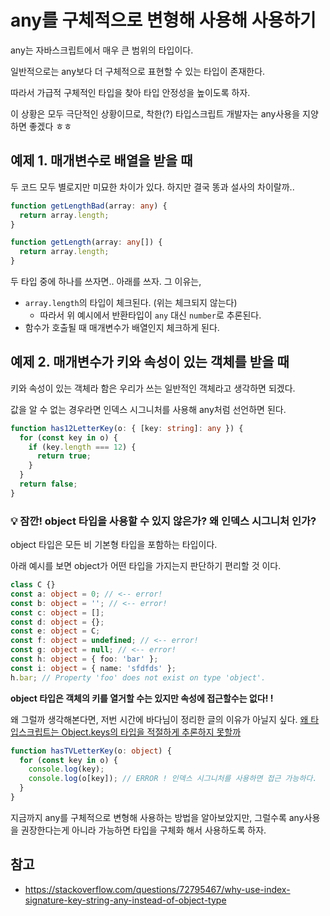 # any를 구체적으로 변형해 사용해 사용하기

any는 자바스크립트에서 매우 큰 범위의 타입이다.

일반적으로는 any보다 더 구체적으로 표현할 수 있는 타입이 존재한다.

따라서 가급적 구체적인 타입을 찾아 타입 안정성을 높이도록 하자.

이 상황은 모두 극단적인 상황이므로, 착한(?) 타입스크립트 개발자는 any사용을 지양하면 좋겠다 ㅎㅎ

## 예제 1. 매개변수로 배열을 받을 때

두 코드 모두 별로지만 미묘한 차이가 있다. 하지만 결국 똥과 설사의 차이랄까..

```ts
function getLengthBad(array: any) {
  return array.length;
}

function getLength(array: any[]) {
  return array.length;
}
```

두 타입 중에 하나를 쓰자면.. 아래를 쓰자. 그 이유는,

- `array.length`의 타입이 체크된다. (위는 체크되지 않는다)
  - 따라서 위 예시에서 반환타입이 `any` 대신 `number`로 추론된다.
- 함수가 호출될 때 매개변수가 배열인지 체크하게 된다.

## 예제 2. 매개변수가 키와 속성이 있는 객체를 받을 때

키와 속성이 있는 객체라 함은 우리가 쓰는 일반적인 객체라고 생각하면 되겠다.

값을 알 수 없는 경우라면 인덱스 시그니처를 사용해 any처럼 선언하면 된다.

```ts
function has12LetterKey(o: { [key: string]: any }) {
  for (const key in o) {
    if (key.length === 12) {
      return true;
    }
  }
  return false;
}
```

### 💡 잠깐! object 타입을 사용할 수 있지 않은가? 왜 인덱스 시그니처 인가?

object 타입은 모든 비 기본형 타입을 포함하는 타입이다.

아래 예시를 보면 object가 어떤 타입을 가지는지 판단하기 편리할 것 이다.

```ts
class C {}
const a: object = 0; // <-- error!
const b: object = ''; // <-- error!
const c: object = [];
const d: object = {};
const e: object = C;
const f: object = undefined; // <-- error!
const g: object = null; // <-- error!
const h: object = { foo: 'bar' };
const i: object = { name: 'sfdfds' };
h.bar; // Property 'foo' does not exist on type 'object'.
```

**object 타입은 객체의 키를 열거할 수는 있지만 속성에 접근할수는 없다! !**

왜 그럴까 생각해본다면, 저번 시간에 바다님이 정리한 글의 이유가 아닐지 싶다. [왜 타입스크립트는 Object.keys의 타입을 적절하게 추론하지 못할까](https://github.com/JNU-econovation/hotsix-study/pull/38)

```ts
function hasTVLetterKey(o: object) {
  for (const key in o) {
    console.log(key);
    console.log(o[key]); // ERROR ! 인덱스 시그니처를 사용하면 접근 가능하다.
  }
}
```

지금까지 any를 구체적으로 변형해 사용하는 방법을 알아보았지만, 그럴수록 any사용을 권장한다는게 아니라 가능하면 타입을 구체화 해서 사용하도록 하자.

## 참고

- https://stackoverflow.com/questions/72795467/why-use-index-signature-key-string-any-instead-of-object-type
